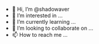 - 👋 Hi, I’m @shadowaver
- 👀 I’m interested in ...
- 🌱 I’m currently learning ...
- 💞️ I’m looking to collaborate on ...
- 📫 How to reach me ...

<!---
shadowaver/shadowaver is a ✨ special ✨ repository because its `README.md` (this file) appears on your GitHub profile.
You can click the Preview link to take a look at your changes.
--->
